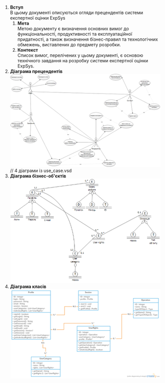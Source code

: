 ﻿1. **Вступ**  
  В цьому документі описуються огляди прецендентів системи експертної оцінки ExpSys
    1. **Мета**  
      Метою документу є визначення основних вимог до функціональності, продуктивності та експлуатаційної придатності, а також визначення бізнес-правил та технологічних обмежень, виставлених до предмету розробки.
    2. **Контекст**  
      Список вимог, перелічених у цьому документі, є основою технічного завдання на розробку системи експертної оцінки ExpSys.
2. **Діаграма прецендентів**  
![Alt text](diagrams/use_case.png)
// 4 діаграми із use_case.vsd
3. **Діаграма бізнес-об'єктів**  
![Alt text](diagrams/business_object_model.png)
4. **Діаграма класів**
![Alt text](diagrams/classes.png)
